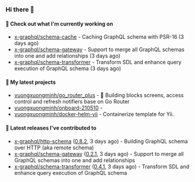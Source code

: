 ### Hi there 👋

#### 👷 Check out what I'm currently working on

- [x-graphql/schema-cache](https://github.com/x-graphql/schema-cache) - Caching GraphQL schema with PSR-16 (3 days ago)
- [x-graphql/schema-gateway](https://github.com/x-graphql/schema-gateway) - Support to merge all GraphQL schemas into one and add relationships (3 days ago)
- [x-graphql/schema-transformer](https://github.com/x-graphql/schema-transformer) - Transform SDL and enhance query execution of GraphQL schema (3 days ago)

#### 🌱 My latest projects

- [vuongxuongminh/go_router_plus](https://github.com/vuongxuongminh/go_router_plus) - :office: Building blocks screens, access control and refresh notifiers base on Go Router
- [vuongxuongminh/onboard-210510](https://github.com/vuongxuongminh/onboard-210510) - 
- [vuongxuongminh/docker-helm-yii](https://github.com/vuongxuongminh/docker-helm-yii) - Containerize template for Yii.

#### 🔭 Latest releases I've contributed to

- [x-graphql/http-schema](https://github.com/x-graphql/http-schema) ([0.8.2](https://github.com/x-graphql/http-schema/releases/tag/0.8.2), 3 days ago) - Building GraphQL schema over HTTP (aka remote schema)
- [x-graphql/schema-gateway](https://github.com/x-graphql/schema-gateway) ([0.2.1](https://github.com/x-graphql/schema-gateway/releases/tag/0.2.1), 3 days ago) - Support to merge all GraphQL schemas into one and add relationships
- [x-graphql/schema-transformer](https://github.com/x-graphql/schema-transformer) ([0.4.1](https://github.com/x-graphql/schema-transformer/releases/tag/0.4.1), 3 days ago) - Transform SDL and enhance query execution of GraphQL schema
